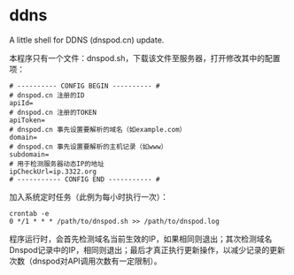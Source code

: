 # ddns
A little shell for DDNS (dnspod.cn) update.

本程序只有一个文件：dnspod.sh，下载该文件至服务器，打开修改其中的配置项：

```
# ---------- CONFIG BEGIN ---------- #
# dnspod.cn 注册的ID
apiId=
# dnspod.cn 注册的TOKEN
apiToken=
# dnspod.cn 事先设置要解析的域名（如example.com）
domain=
# dnspod.cn 事先设置要解析的主机记录（如www）
subdomain=
# 用于检测服务器动态IP的地址
ipCheckUrl=ip.3322.org
# ----------- CONFIG END ----------- #
```

加入系统定时任务（此例为每小时执行一次）：
```
crontab -e
0 */1 * * * /path/to/dnspod.sh >> /path/to/dnspod.log
```

程序运行时，会首先检测域名当前生效的IP，如果相同则退出；其次检测域名Dnspod记录中的IP，相同则退出；最后才真正执行更新操作，以减少记录的更新次数（dnspod对API调用次数有一定限制）。
